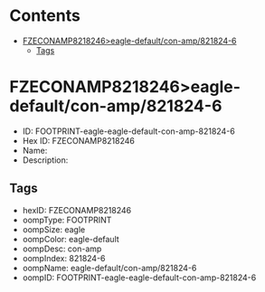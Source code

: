 



Contents
========

* [FZECONAMP8218246>eagle-default/con-amp/821824-6](#fzeconamp8218246eagle-defaultcon-amp821824-6)
	* [Tags](#tags)

# FZECONAMP8218246>eagle-default/con-amp/821824-6

- ID: FOOTPRINT-eagle-eagle-default-con-amp-821824-6
- Hex ID: FZECONAMP8218246
- Name: 
- Description: 

## Tags

- hexID: FZECONAMP8218246
- oompType: FOOTPRINT
- oompSize: eagle
- oompColor: eagle-default
- oompDesc: con-amp
- oompIndex: 821824-6
- oompName: eagle-default/con-amp/821824-6
- oompID: FOOTPRINT-eagle-eagle-default-con-amp-821824-6
